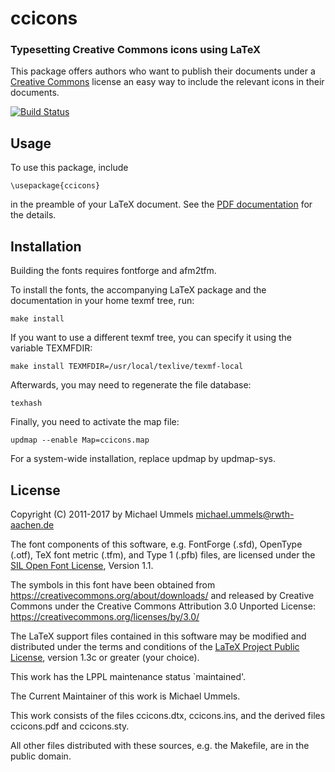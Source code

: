 # ccicons
### Typesetting Creative Commons icons using LaTeX

This package offers authors who want to publish their documents under
a [Creative Commons][CC] license an easy way to include the relevant icons
in their documents.

[![Build Status](https://travis-ci.org/ummels/ccicons.svg?branch=master)](https://travis-ci.org/ummels/ccicons)

[CC]: http://creativecommons.org

## Usage

To use this package, include

    \usepackage{ccicons}

in the preamble of your LaTeX document. See the [PDF documentation](ccicons.pdf) for
the details.

## Installation

Building the fonts requires fontforge and afm2tfm.

To install the fonts, the accompanying LaTeX package and the documentation in
your home texmf tree, run:

    make install

If you want to use a different texmf tree, you can specify it using the
variable TEXMFDIR:

    make install TEXMFDIR=/usr/local/texlive/texmf-local

Afterwards, you may need to regenerate the file database:

    texhash

Finally, you need to activate the map file:

    updmap --enable Map=ccicons.map

For a system-wide installation, replace updmap by updmap-sys.

## License

Copyright (C) 2011-2017 by Michael Ummels <michael.ummels@rwth-aachen.de>

The font components of this software, e.g. FontForge (.sfd), OpenType (.otf),
TeX font metric (.tfm), and Type 1 (.pfb) files, are licensed under the
[SIL Open Font License][OFL], Version 1.1.

[OFL]: http://scripts.sil.org/OFL

The symbols in this font have been obtained from
<https://creativecommons.org/about/downloads/>
and released by Creative Commons under the Creative Commons Attribution
3.0 Unported License: <https://creativecommons.org/licenses/by/3.0/>

The LaTeX support files contained in this software may be modified and
distributed under the terms and conditions of the
[LaTeX Project Public License][LPPL], version 1.3c or greater (your choice).

[LPPL]: http://www.latex-project.org/lppl/

This work has the LPPL maintenance status `maintained'.

The Current Maintainer of this work is Michael Ummels.

This work consists of the files ccicons.dtx, ccicons.ins,
and the derived files ccicons.pdf and ccicons.sty.

All other files distributed with these sources, e.g. the Makefile,
are in the public domain.
